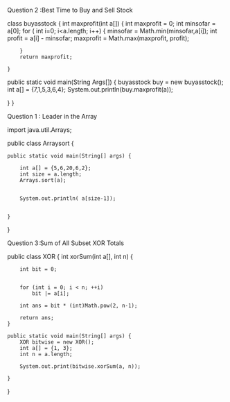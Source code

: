 Question 2 :Best Time to Buy and Sell Stock

class buyasstock {
	int maxprofit(int a[]) {
		int maxprofit = 0;
		int minsofar = a[0];
		for ( int i=0; i<a.length; i++) {
			minsofar = Math.min(minsofar,a[i]);
			int profit = a[i] - minsofar;
			maxprofit = Math.max(maxprofit, profit);
			
		}
		return maxprofit;
		
	}
public static void main(String Args[]) {
	buyasstock buy = new buyasstock();
	int a[] = {7,1,5,3,6,4};
	System.out.println(buy.maxprofit(a));
	
}
}

Question 1 : Leader in the Array


import java.util.Arrays;

public class Arraysort {

	public static void main(String[] args) {
		
		int a[] = {5,6,20,6,2};
		int size = a.length;
		Arrays.sort(a);

		
		System.out.println( a[size-1]);
				
		
	}

}

Question 3:Sum of All Subset XOR Totals


public class XOR {
	 int xorSum(int a[], int n)
    {
         
        int bit = 0;
     
        
        for (int i = 0; i < n; ++i)
            bit |= a[i];
     
        int ans = bit * (int)Math.pow(2, n-1);
     
        return ans;
    }

	public static void main(String[] args) {
		XOR bitwise = new XOR();
		int a[] = {1, 3};
        int n = a.length;
         
        System.out.print(bitwise.xorSum(a, n));	

	}

}
